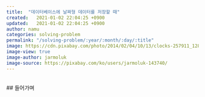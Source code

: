 ```yaml
---
title:  "데이터베이스에 날짜형 데이터를 저장할 때"
created:   2021-01-02 22:04:25 +0900
updated:   2021-01-02 22:04:25 +0900
author: namu
categories: solving-problem
permalink: "/solving-problem/:year/:month/:day/:title"
image: https://cdn.pixabay.com/photo/2014/02/04/10/13/clocks-257911_1280.jpg
image-view: true
image-author: jarmoluk
image-source: https://pixabay.com/ko/users/jarmoluk-143740/
---
```


<br>
## 들어가며

